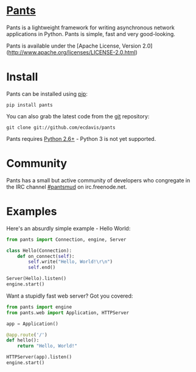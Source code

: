 [Pants](http://pantsweb.org/)
=============================
Pants is a lightweight framework for writing asynchronous network applications
in Python. Pants is simple, fast and very good-looking.

Pants is available under the [Apache License, Version 2.0]
(http://www.apache.org/licenses/LICENSE-2.0.html)

Install
=======
Pants can be installed using [pip](http://http://pypi.python.org/pypi/pip):

    pip install pants

You can also grab the latest code from the [git](http://git-scm.com/)
repository:

    git clone git://github.com/ecdavis/pants

Pants requires [Python 2.6+](http://python.org/) - Python 3 is not yet
supported.

Community
=========
Pants has a small but active community of developers who congregate in the IRC
channel [#pantsmud](http://webchat.freenode.net/?channels=pantsmud) on
irc.freenode.net.

Examples
========
Here's an absurdly simple example - Hello World:

```python
from pants import Connection, engine, Server

class Hello(Connection):
    def on_connect(self):
        self.write("Hello, World!\r\n")
        self.end()

Server(Hello).listen()
engine.start()
```

Want a stupidly fast web server? Got you covered:

```python
from pants import engine
from pants.web import Application, HTTPServer

app = Application()

@app.route('/')
def hello():
    return "Hello, World!"

HTTPServer(app).listen()
engine.start()
```
